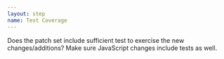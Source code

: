 ```yaml
---
layout: step
name: Test Coverage
---
```

Does the patch set include sufficient test to exercise the new changes/additions? Make sure JavaScript changes include tests as well.